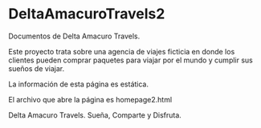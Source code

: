 # DeltaAmacuroTravels2
Documentos de Delta Amacuro Travels.

  Este proyecto trata sobre una agencia de viajes ficticia en donde los clientes pueden comprar paquetes para viajar por el mundo y cumplir sus sueños de viajar.
  
  La información de esta página es estática. 
  
  El archivo que abre la página es homepage2.html
  
  Delta Amacuro Travels. Sueña, Comparte y Disfruta.
